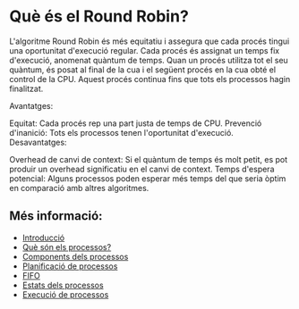 # Què és el Round Robin?

L'algoritme Round Robin és més equitatiu i assegura que cada procés tingui una oportunitat d'execució regular. Cada procés és assignat un temps fix d'execució, anomenat quàntum de temps. Quan un procés utilitza tot el seu quàntum, és posat al final de la cua i el següent procés en la cua obté el control de la CPU. Aquest procés continua fins que tots els processos hagin finalitzat.

Avantatges:

Equitat: Cada procés rep una part justa de temps de CPU.
Prevenció d'inanició: Tots els processos tenen l'oportunitat d'execució.
Desavantatges:

Overhead de canvi de context: Si el quàntum de temps és molt petit, es pot produir un overhead significatiu en el canvi de context.
Temps d'espera potencial: Alguns processos poden esperar més temps del que seria òptim en comparació amb altres algoritmes.

## Més informació:
- [Introducció](01%CC%A3-Introduccio.md)
- [Què són els processos?](02-Que-son-els-processos.md)
- [Components dels processos](03-Components-processos.md)
- [Planificació de processos](04-Planificacio-de-processos.md)
- [FIFO](05-FIFO.md)
- [Estats dels processos](07-Estats-processos.md)
- [Execució de processos](08-Execucio-processos.md)